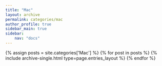 ```yaml
---
title: "Mac"
layout: archive
permalink: categories/mac
author_profile: true
sidebar_main: true
sidebar:
    nav: "docs"
---
```



{% assign posts = site.categories['Mac'] %}
{% for post in posts %} {% include archive-single.html type=page.entries_layout %} {% endfor %}